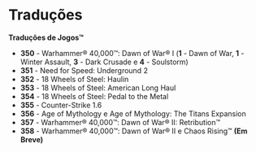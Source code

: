 ﻿# Traduções
**Traduções de Jogos™**

- **350** - Warhammer® 40,000™: Dawn of War® I (**1** - Dawn of War, **1** - Winter Assault, **3** - Dark Crusade e **4** - Soulstorm)
- **351** - Need for Speed: Underground 2
- **352** - 18 Wheels of Steel: Haulin
- **353** - 18 Wheels of Steel: American Long Haul
- **354** - 18 Wheels of Steel: Pedal to the Metal
- **355** - Counter-Strike 1.6
- **356** - Age of Mythology e Age of Mythology: The Titans Expansion
- **357** - Warhammer® 40,000™: Dawn of War® II: Retribution™
- **358** - Warhammer® 40,000™: Dawn of War® II e Chaos Rising™ **(Em Breve)**
